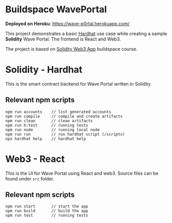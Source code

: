 # Buildspace WavePortal

**Deployed on Heroku**: https://wave-p0rtal.herokuapp.com/

This project demonstrates a basic [Hardhat](https://hardhat.org/) use case while creating a sample **Solidity** Wave Portal. The frontend is React and Web3.

The project is based on [Solidity Web3 App](https://buildspace.so/p/build-solidity-web3-app) buildspace course.
# Solidity - Hardhat

This is the smart contract backend for Wave Portal written in Solidity.
## Relevant npm scripts

```shell
npm run accounts    // list generated accounts
npm run compile     // compile and create artifacts
npm run clean       // clean artifacts
npm run h:test      // running tests
npm run node        // running local node
npm run run         // run hardhat script (/scripts)
npx hardhat help    // hardhat help
```
# Web3 - React

This is the UI for Wave Portal using React and web3. Source files can be found under `src` folder.
## Relevant npm scripts

```shell
npm run start       // start the app
npm run build       // build the app
npm run test        // running tests
```

